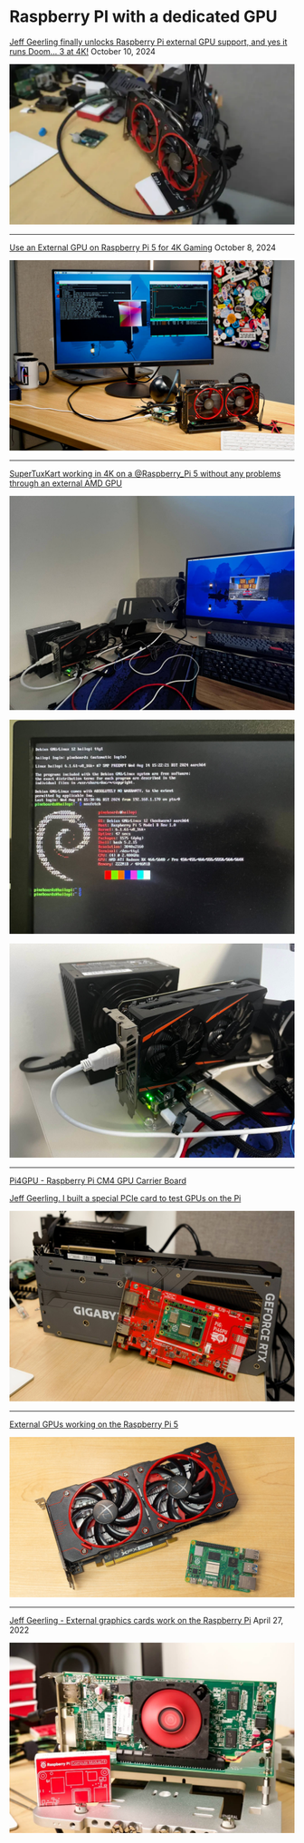 # Raspberry PI with a dedicated GPU

[Jeff Geerling finally unlocks Raspberry Pi external GPU support, and yes it runs Doom... 3 at 4K!](https://www.tomshardware.com/raspberry-pi/jeff-geerling-finally-unlocks-raspberry-pi-external-gpu-support-and-yes-it-runs-doom-3-at-4k) October 10, 2024

![](../img/doom3@4k60-raspberrypi.webp)

---

[Use an External GPU on Raspberry Pi 5 for 4K Gaming](https://www.jeffgeerling.com/blog/2024/use-external-gpu-on-raspberry-pi-5-4k-gaming) October 8, 2024

![](../img/amdgpu-rx-460-running-glmark2-pi-5%202.jpeg)

---

[SuperTuxKart working in 4K on a @Raspberry_Pi 5 without any problems through an external AMD GPU](https://twitter.com/Pineboards/status/1823737321486999775)

![](../img/raspberrypi-amd-gpu-1.jpeg)

![](../img/raspberrypi-amd-gpu-2.jpeg)

![](../img/raspberrypi-amd-gpu-3.jpeg)

---

[Pi4GPU - Raspberry Pi CM4 GPU Carrier Board](https://github.com/geerlingguy/pi4gpu)

[Jeff Geerling. I built a special PCIe card to test GPUs on the Pi](https://www.jeffgeerling.com/tags/pi4gpu)

![](../img/pi4gpu-with-4090.jpeg)

---

[External GPUs working on the Raspberry Pi 5](https://www.jeffgeerling.com/blog/2023/external-gpus-working-on-raspberry-pi-5)

![](../img/pi-5-gpu-amd.jpg)

---

[Jeff Geerling - External graphics cards work on the Raspberry Pi](https://www.jeffgeerling.com/blog/2022/external-graphics-cards-work-on-raspberry-pi) April 27, 2022

![](../img/amd-radeon-gpu-with-raspberry-pi-compute-module-4.jpeg)